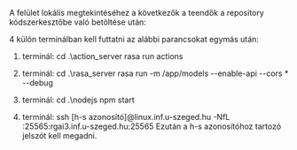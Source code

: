 A felület lokális megtekintéséhez a következők a teendők a repository kódszerkesztőbe való betöltése után:

4 külön terminálban kell futtatni az alábbi parancsokat egymás után:

1. terminál:
cd .\action_server
rasa run actions

2. terminál:
cd .\rasa_server
rasa run -m /app/models --enable-api --cors * --debug

3. terminál:
cd .\nodejs
npm start

4. terminál:
ssh [h-s azonosító]@linux.inf.u-szeged.hu -NfL :25565:rgai3.inf.u-szeged.hu:25565
Ezután a h-s azonosítóhoz tartozó jelszót kell megadni.
